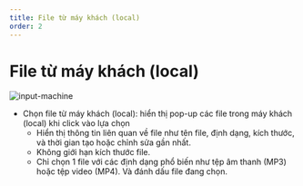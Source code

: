 ```yaml
---
title: File từ máy khách (local)
order: 2
---
```


# File từ máy khách (local)

![input-machine](/images/media-vod/job-management/input-machine.png)

- Chọn file từ máy khách (local): hiển thị pop-up các file trong máy khách (local) khi click vào lựa chọn
    - Hiển thị thông tin liên quan về file như tên file, định dạng, kích thước, và thời gian tạo hoặc chỉnh sửa gần nhất.
    - Không giới hạn kích thước file.
    - Chỉ chọn 1 file với các định dạng phổ biến như tệp âm thanh (MP3) hoặc tệp video (MP4). Và đánh dấu file đang chọn.